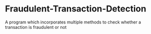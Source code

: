 # Fraudulent-Transaction-Detection
A program which incorporates multiple methods to check whether a transaction is fraudulent or not
